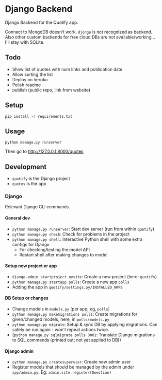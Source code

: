 # Django Backend

Django Backend for the Quotify app.

Connect to MongoDB doesn't work. `djongo` is not recognized as backend. 
Also other custom backends for free cloud DBs are not available/working...
I'll stay with SQLite.

## Todo

* Show list of quotes with num links and publication date
* Allow sorting the list
* Deploy on heroku
* Polish readme
* publish (public repo, link from website)

## Setup

```
pip install -r requirements.txt
```

## Usage

```
python manage.py runserver
```

Then go to http://127.0.0.1:8000/quotes

## Development

* `quotify` is the Django project
* `quotes` is the app

### Django

Relevant Django CLI commands.

#### General dev

* `python manage.py runserver`: Start dev server (run from within `quotify`)
* `python manage.py check`: Check for problems in the project
* `python manage.py shell`: Interactive Python shell with some extra configs for Django
    * For checking/testing the model API
    * Restart shell after making changes to model

#### Setup new project or app

* `django-admin startproject mysite`: Create a new project (here: `quotify`)
* `python manage.py startapp polls`: Create a new app `polls`
* Adding the app in `quotify/settings.py/INSTALLED_APPS`

#### DB Setup or changes

* Change models in `models.py` (per app, eg, `polls`)
* `python manage.py makemigrations polls`: Create migrations for given/changed models, here, in `polls/models.py` 
* `python manage.py migrate`: Setup & sync DB by applying migrations. Can safely be run again - won't repeat actions twice.
* (`python manage.py sqlmigrate polls 0001`: Translate Django migrations to SQL commands (printed out; not yet applied to DB))

#### Django admin

* `python manage.py createsuperuser`: Create new admin user
* Register models that should be managed by the admin under `app/admin.py`. Eg: `admin.site.register(Question)`
